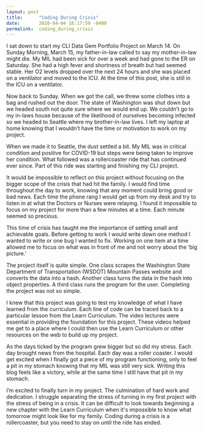 ```yaml
---
layout: post
title:      "Coding During Crisis"
date:       2020-04-04 16:17:59 -0400
permalink:  coding_during_crisis
---
```



I sat down to start my CLI Data Gem Portfolio Project on March 14. On Sunday Morning, March 15, my father-in-law called to say my mother-in-law might die. My MIL had been sick for over a week and had gone to the ER on Saturday. She had a high fever and shortness of breath but had seemed stable. Her O2 levels dropped over the next 24 hours and she was placed on a ventilator and moved to the ICU. At the time of this post, she is still in the ICU on a ventilator.

Now back to Sunday. When we got the call, we threw some clothes into a bag and rushed out the door. The state of Washington was shut down but we headed south not quite sure where we would end up. We couldn’t go to my in-laws house because of the likelihood of  ourselves becoming infected so we headed to Seattle where my brother-in-law lives. I left my laptop at home knowing that I wouldn’t have the time or motivation to work on my project.

When we made it to Seattle, the dust settled a bit. My MIL was in critical condition and positive for COVID-19 but steps were being taken to improve her condition. What followed was a rollercoaster ride that has continued ever since. Part of this ride was starting and finishing my CLI project.

It would be impossible to reflect on this project without focusing on the bigger scope of the crisis that had hit the family. I would find time throughout the day to work, knowing that any moment could bring good or bad news. Each time the phone rang I would get up from my desk and try to listen in at what the Doctors or Nurses were relaying. I found it impossible to focus on my project for more than a few minutes at a time. Each minute seemed so precious.

This time of crisis has taught me the importance of setting small and achievable goals. Before getting to work I would write down one method I wanted to write or one bug I wanted to fix. Working on one item at a time allowed me to focus on what was in front of me and not worry about the ‘big picture.’ 

The project itself is quite simple. One class scrapes the Washington State Department of Transportation (WSDOT) Mountain Passes website and converts the data into a hash. Another class turns the data in the hash into object properties. A third class runs the program for the user. Completing the project was not so simple. 

I knew that this project was going to test my knowledge of what I have learned from the curriculum. Each line of code can be traced back to a particular lesson from the Learn Curriculum. The video lectures were essential in providing the foundation for this project. These videos helped me get to a place where I could then use the Learn Curriculum or other resources on the web to build up my project. 

As the days ticked by the program grew bigger but so did my stress. Each day brought news from the hospital. Each day was a roller coaster. I would get excited when I finally got a piece of my program functioning, only to feel a pit in my stomach knowing that my MIL was still very sick. Writing this blog feels like a victory, while at the same time I still have that pit in my stomach.

I’m excited to finally turn in my project. The culmination of hard work and dedication. I struggle separating the stress of turning in my first project with the stress of being in a crisis. It can be difficult to look towards beginning a new chapter with the Learn Curriculum when it's impossible to know what tomorrow might look like for my family. Coding during a crisis is a rollercoaster, but you need to stay on until the ride has ended. 
